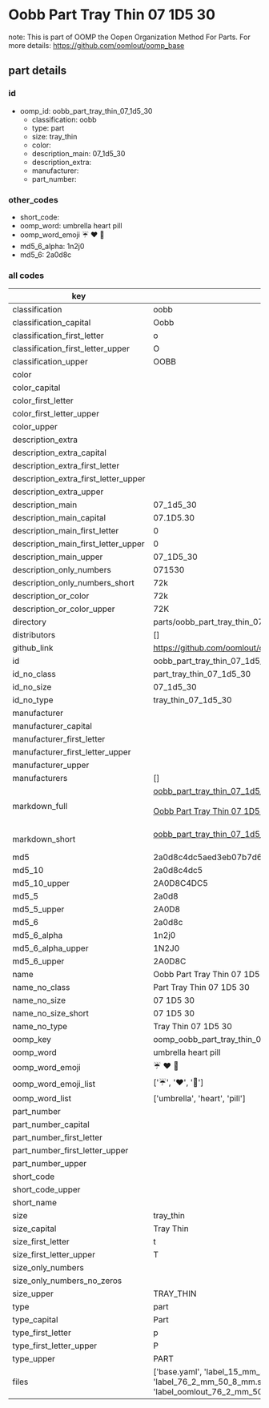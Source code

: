 # Oobb Part Tray Thin 07 1D5 30  

note: This is part of OOMP the Oopen Organization Method For Parts. For more details: https://github.com/oomlout/oomp_base

##  part details





### id
* oomp_id: oobb_part_tray_thin_07_1d5_30
  * classification: oobb
  * type: part
  * size: tray_thin
  * color: 
  * description_main: 07_1d5_30
  * description_extra: 
  * manufacturer: 
  * part_number: 

### other_codes
* short_code: 
* oomp_word: umbrella heart pill
* oomp_word_emoji :umbrella: :heart: :pill:
* md5_6_alpha: 1n2j0
* md5_6: 2a0d8c

### all codes 
| key | value |  
| --- | --- |  
| classification | oobb |  
| classification_capital | Oobb |  
| classification_first_letter | o |  
| classification_first_letter_upper | O |  
| classification_upper | OOBB |  
| color |  |  
| color_capital |  |  
| color_first_letter |  |  
| color_first_letter_upper |  |  
| color_upper |  |  
| description_extra |  |  
| description_extra_capital |  |  
| description_extra_first_letter |  |  
| description_extra_first_letter_upper |  |  
| description_extra_upper |  |  
| description_main | 07_1d5_30 |  
| description_main_capital | 07.1D5.30 |  
| description_main_first_letter | 0 |  
| description_main_first_letter_upper | 0 |  
| description_main_upper | 07_1D5_30 |  
| description_only_numbers | 071530 |  
| description_only_numbers_short | 72k |  
| description_or_color | 72k |  
| description_or_color_upper | 72K |  
| directory | parts/oobb_part_tray_thin_07_1d5_30 |  
| distributors | [] |  
| github_link | https://github.com/oomlout/oomlout_oomp_part_src/tree/main/parts/oobb_part_tray_thin_07_1d5_30/working |  
| id | oobb_part_tray_thin_07_1d5_30 |  
| id_no_class | part_tray_thin_07_1d5_30 |  
| id_no_size | 07_1d5_30 |  
| id_no_type | tray_thin_07_1d5_30 |  
| manufacturer |  |  
| manufacturer_capital |  |  
| manufacturer_first_letter |  |  
| manufacturer_first_letter_upper |  |  
| manufacturer_upper |  |  
| manufacturers | [] |  
| markdown_full | [oobb_part_tray_thin_07_1d5_30](https://github.com/oomlout/oomlout_oomp_part_src/tree/main/parts/oobb_part_tray_thin_07_1d5_30/working)<br>[](https://github.com/oomlout/oomlout_oomp_part_src/tree/main/parts/oobb_part_tray_thin_07_1d5_30/working)<br>[Oobb Part Tray Thin 07 1D5 30](https://github.com/oomlout/oomlout_oomp_part_src/tree/main/parts/oobb_part_tray_thin_07_1d5_30/working)<br><br> |  
| markdown_short | [oobb_part_tray_thin_07_1d5_30](https://github.com/oomlout/oomlout_oomp_part_src/tree/main/parts/oobb_part_tray_thin_07_1d5_30/working)<br><br> |  
| md5 | 2a0d8c4dc5aed3eb07b7d66f53e19e49 |  
| md5_10 | 2a0d8c4dc5 |  
| md5_10_upper | 2A0D8C4DC5 |  
| md5_5 | 2a0d8 |  
| md5_5_upper | 2A0D8 |  
| md5_6 | 2a0d8c |  
| md5_6_alpha | 1n2j0 |  
| md5_6_alpha_upper | 1N2J0 |  
| md5_6_upper | 2A0D8C |  
| name | Oobb Part Tray Thin 07 1D5 30 |  
| name_no_class | Part Tray Thin 07 1D5 30 |  
| name_no_size | 07 1D5 30 |  
| name_no_size_short | 07 1D5 30 |  
| name_no_type | Tray Thin 07 1D5 30 |  
| oomp_key | oomp_oobb_part_tray_thin_07_1d5_30 |  
| oomp_word | umbrella heart pill |  
| oomp_word_emoji | :umbrella: :heart: :pill: |  
| oomp_word_emoji_list | [':umbrella:', ':heart:', ':pill:'] |  
| oomp_word_list | ['umbrella', 'heart', 'pill'] |  
| part_number |  |  
| part_number_capital |  |  
| part_number_first_letter |  |  
| part_number_first_letter_upper |  |  
| part_number_upper |  |  
| short_code |  |  
| short_code_upper |  |  
| short_name |  |  
| size | tray_thin |  
| size_capital | Tray Thin |  
| size_first_letter | t |  
| size_first_letter_upper | T |  
| size_only_numbers |  |  
| size_only_numbers_no_zeros |  |  
| size_upper | TRAY_THIN |  
| type | part |  
| type_capital | Part |  
| type_first_letter | p |  
| type_first_letter_upper | P |  
| type_upper | PART |  
| files | ['base.yaml', 'label_15_mm_30_mm.pdf', 'label_15_mm_30_mm.svg', 'label_76_2_mm_50_8_mm.pdf', 'label_76_2_mm_50_8_mm.svg', 'label_oomlout_76_2_mm_50_8_mm.pdf', 'label_oomlout_76_2_mm_50_8_mm.svg', 'readme.md', 'working.json', 'working.yaml'] |  
